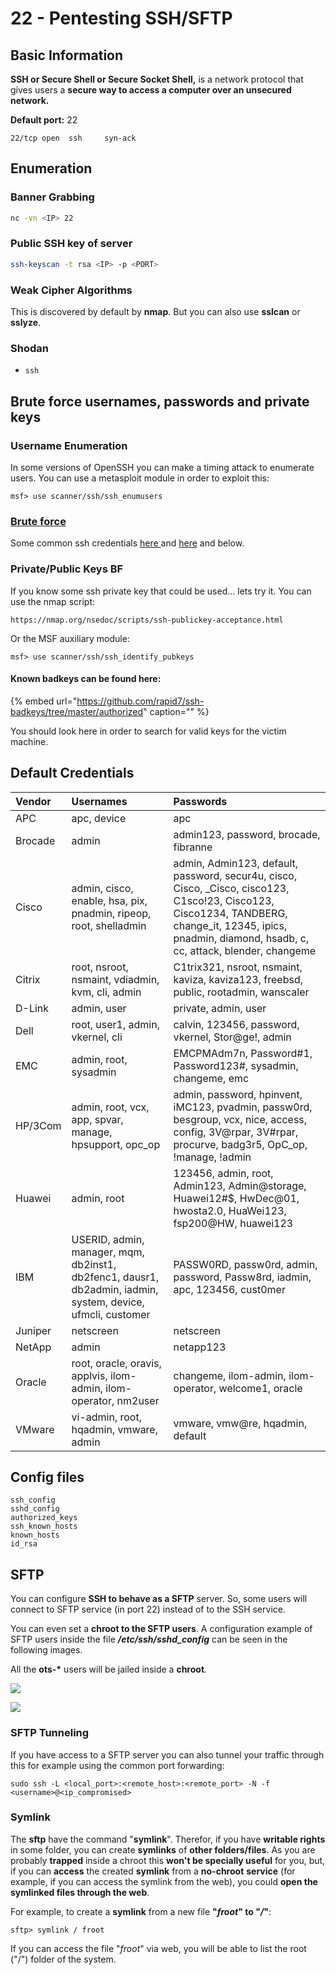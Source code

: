 # 22 - Pentesting SSH/SFTP

## B**asic Information**

**SSH or Secure Shell or Secure Socket Shell,** is a network protocol that gives users a **secure way to access a computer over an unsecured network.**

**Default port:** 22

```text
22/tcp open  ssh     syn-ack
```

## **Enumeration**

### **Banner Grabbing**

```bash
nc -vn <IP> 22
```

### Public SSH key of server

```bash
ssh-keyscan -t rsa <IP> -p <PORT>
```

### Weak Cipher Algorithms

This is discovered by default by **nmap**. But you can also use **sslcan** or **sslyze**.

### Shodan

* `ssh`

## Brute force usernames, passwords and private keys

### Username Enumeration

In some versions of OpenSSH you can make a timing attack to enumerate users. You can use a metasploit module in order to exploit this:

```text
msf> use scanner/ssh/ssh_enumusers
```

### [Brute force](../brute-force.md#ssh)

Some common ssh credentials [here ](https://github.com/danielmiessler/SecLists/blob/master/Passwords/Default-Credentials/ssh-betterdefaultpasslist.txt)and [here](https://github.com/danielmiessler/SecLists/blob/master/Passwords/Common-Credentials/top-20-common-SSH-passwords.txt) and below.

### Private/Public Keys BF

If you know some ssh private key that could be used... lets try it. You can use the nmap script:

```text
https://nmap.org/nsedoc/scripts/ssh-publickey-acceptance.html
```

Or the MSF auxiliary module:

```text
msf> use scanner/ssh/ssh_identify_pubkeys
```

#### Known badkeys can be found here:

{% embed url="https://github.com/rapid7/ssh-badkeys/tree/master/authorized" caption="" %}

You should look here in order to search for valid keys for the victim machine.

## Default Credentials

| **Vendor** | **Usernames** | **Passwords** |
| :--- | :--- | :--- |
| APC | apc, device | apc |
| Brocade | admin | admin123, password, brocade, fibranne |
| Cisco | admin, cisco, enable, hsa, pix, pnadmin, ripeop, root, shelladmin | admin, Admin123, default, password, secur4u, cisco, Cisco, \_Cisco, cisco123, C1sco!23, Cisco123, Cisco1234, TANDBERG, change\_it, 12345, ipics, pnadmin, diamond, hsadb, c, cc, attack, blender, changeme |
| Citrix | root, nsroot, nsmaint, vdiadmin, kvm, cli, admin | C1trix321, nsroot, nsmaint, kaviza, kaviza123, freebsd, public, rootadmin, wanscaler |
| D-Link | admin, user | private, admin, user |
| Dell | root, user1, admin, vkernel, cli | calvin, 123456, password, vkernel, Stor@ge!, admin |
| EMC | admin, root, sysadmin | EMCPMAdm7n, Password\#1, Password123\#, sysadmin, changeme, emc |
| HP/3Com | admin, root, vcx, app, spvar, manage, hpsupport, opc\_op | admin, password, hpinvent, iMC123, pvadmin, passw0rd, besgroup, vcx, nice, access, config, 3V@rpar, 3V\#rpar, procurve, badg3r5, OpC\_op, !manage, !admin |
| Huawei | admin, root | 123456, admin, root, Admin123, Admin@storage, Huawei12\#$, HwDec@01, hwosta2.0, HuaWei123, fsp200@HW, huawei123 |
| IBM | USERID, admin, manager, mqm, db2inst1, db2fenc1, dausr1, db2admin, iadmin, system, device, ufmcli, customer | PASSW0RD, passw0rd, admin, password, Passw8rd, iadmin, apc, 123456, cust0mer |
| Juniper | netscreen | netscreen |
| NetApp | admin | netapp123 |
| Oracle | root, oracle, oravis, applvis, ilom-admin, ilom-operator, nm2user | changeme, ilom-admin, ilom-operator, welcome1, oracle |
| VMware | vi-admin, root, hqadmin, vmware, admin | vmware, vmw@re, hqadmin, default |

## Config files

```text
ssh_config
sshd_config
authorized_keys
ssh_known_hosts
known_hosts
id_rsa
```

## SFTP

You can configure **SSH to behave as a SFTP** server. So, some users will connect to SFTP service \(in port 22\) instead of to the SSH service.

You can even set a **chroot to the SFTP users**. A configuration example of SFTP users inside the file _**/etc/ssh/sshd\_config**_ can be seen in the following images.

All the **ots-\*** users will be jailed inside a **chroot**.

![](../.gitbook/assets/image%20%28197%29.png)

![](../.gitbook/assets/image%20%28337%29.png)

### SFTP Tunneling

If you have access to a SFTP server you can also tunnel your traffic through this for example using the common port forwarding:

```text
sudo ssh -L <local_port>:<remote_host>:<remote_port> -N -f <username>@<ip_compromised>
```

### Symlink

The **sftp** have the command "**symlink**". Therefor, if you have **writable rights** in some folder, you can create **symlinks** of **other folders/files**. As you are probably **trapped** inside a chroot this **won't be specially useful** for you, but, if you can **access** the created **symlink** from a **no-chroot** **service** \(for example, if you can access the symlink from the web\), you could **open the symlinked files through the web**.

For example, to create a **symlink** from a new file **"**_**froot**_**" to "**_**/**_**"**:

```text
sftp> symlink / froot
```

If you can access the file "_froot_" via web, you will be able to list the root \("/"\) folder of the system.

